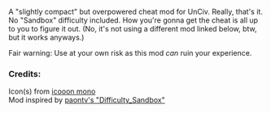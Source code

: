 A "slightly compact" but overpowered cheat mod for UnCiv. Really, that's it.<br>
No "Sandbox" difficulty included. How you're gonna get the cheat is all up to you to figure it out.
(No, it's not using a different mod linked below, btw, but it works anyways.)<br>

Fair warning: Use at your own risk as this mod *can* ruin your experience.


### Credits:
Icon(s) from [icooon mono](https://icooon-mono.com/)<br>
Mod inspired by [paontv's "Difficulty_Sandbox"](https://github.com/paontv/Difficulty_Sandbox/)

